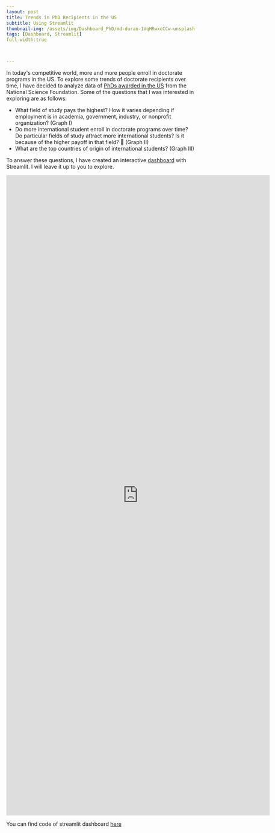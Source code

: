 ```yaml
---
layout: post
title: Trends in PhD Recipients in the US 
subtitle: Using Streamlit
thumbnail-img: /assets/img/Dashboard_PhD/md-duran-1VqHRwxcCCw-unsplash.jpg
tags: [Dashboard, Streamlit]
full-width:true



---
```


In today's competitive world, more and more people enroll in doctorate programs in the US. To explore some trends of doctorate recipients over time, I have decided to analyze data of [PhDs awarded in the US](https://ncses.nsf.gov/pubs/nsf19301/data) from the National Science Foundation. Some of the questions that I was interested in exploring are as follows: 

- What field of study pays the highest? How it varies depending if employment is in academia, government, industry, or nonprofit organization? (Graph I)
- Do more international student enroll in doctorate programs over time? Do particular fields of study attract more international students?  Is it because of the higher payoff in that field?  🤔 (Graph II)
- What are the top countries of origin of international students? (Graph III)

To answer these questions, I have created an interactive [dashboard](https://share.streamlit.io/klalena/dashboard_on_phd_data/main/app.py) with Streamlit. I will leave it up to you to explore. 

<iframe width=700 height= 1700 frameborder=0 scrolling="no" src="https://share.streamlit.io/klalena/dashboard_on_phd_data/main/app.py"></iframe> 





You can find code of streamlit dashboard [here](https://github.com/Klalena/Dashboard_on_PhD_data)





